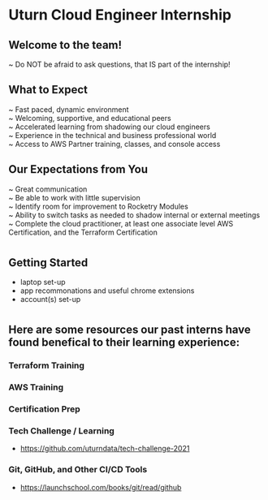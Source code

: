 # Uturn Cloud Engineer Internship
## Welcome to the team!
~ Do NOT be afraid to ask questions, that IS part of the internship!
## What to Expect
~ Fast paced, dynamic environment \
~ Welcoming, supportive, and educational peers \
~ Accelerated learning from shadowing our cloud engineers \
~ Experience in the technical and business professional world \
~ Access to AWS Partner training, classes, and console access
## Our Expectations from You
~ Great communication \
~ Be able to work with little supervision \
~ Identify room for improvement to Rocketry Modules \
~ Ability to switch tasks as needed to shadow internal or external meetings \
~ Complete the cloud practitioner, at least one associate level AWS Certification, and the Terraform Certification
#
## Getting Started
- laptop set-up
- app recommonations and useful chrome extensions
- account(s) set-up
#
## Here are some resources our past interns have found benefical to their learning experience:

### Terraform Training

### AWS Training
### Certification Prep
### Tech Challenge / Learning
- https://github.com/uturndata/tech-challenge-2021
### Git, GitHub, and Other CI/CD Tools
- https://launchschool.com/books/git/read/github
